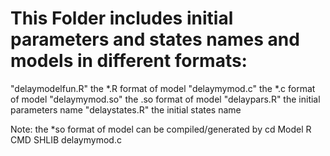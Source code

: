 # This Folder includes  initial parameters and states names and models in different formats:

"delaymodelfun.R"    the *.R   format of model
"delaymymod.c"       the *.c   format of model
"delaymymod.so"      the .so format of model
"delaypars.R"        the initial parameters name
"delaystates.R"      the initial states name

Note: the *so format of model can be compiled/generated by 
cd Model
R CMD SHLIB delaymymod.c
